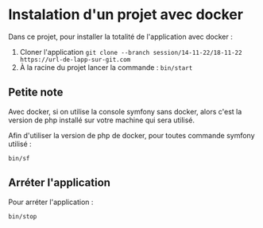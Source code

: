 # Instalation d'un projet avec docker

Dans ce projet, pour installer la totalité de l'application
avec docker :

1. Cloner l'application `git clone --branch session/14-11-22/18-11-22 https://url-de-lapp-sur-git.com`
2. À la racine du projet lancer la commande : `bin/start`

## Petite note

Avec docker, si on utilise la console symfony sans docker, alors
c'est la version de php installé sur votre machine qui sera utilisé.

Afin d'utiliser la version de php de docker, pour toutes commande
symfony utilisé :

```
bin/sf
```

## Arréter l'application

Pour arréter l'application :

```
bin/stop
```
